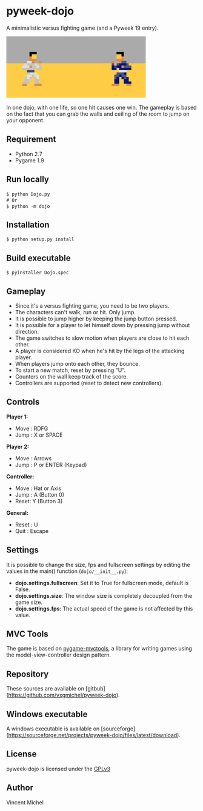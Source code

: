 pyweek-dojo
===========

A minimalistic versus fighting game (and a Pyweek 19 entry).

![Screenshot](/resource/image/screenshot.png?raw=true "ScreenShot")

In one dojo, with one life, so one hit causes one win.
The gameplay is based on the fact that you can grab the walls 
and ceiling of the room to jump on your opponent. 

## Requirement

- Python 2.7
- Pygame 1.9

## Run locally

    $ python Dojo.py 
    # Or
    $ python -m dojo

## Installation

    $ python setup.py install

## Build executable

    $ pyinstaller Dojo.spec
	
## Gameplay

 - Since it's a versus fighting game, you need to be two players.
 - The characters can't walk, run or hit. Only jump.
 - It is possible to jump higher by keeping the jump button pressed.
 - It is possible for a player to let himself down by pressing jump without direction.
 - The game switches to slow motion when players are close to hit each other. 
 - A player is considered KO when he's hit by the legs of the attacking player.
 - When players jump onto each other, they bounce.
 - To start a new match, reset by pressing "U".
 - Counters on the wall keep track of the score.
 - Controllers are supported (reset to detect new controllers).
	
## Controls

**Player 1:**
 - Move : RDFG 
 - Jump : X or SPACE
 
**Player 2:**
 - Move : Arrows 
 - Jump : P or ENTER (Keypad)
 
**Controller:**
 - Move : Hat or Axis 
 - Jump : A (Button 0)
 - Reset: Y (Button 3)
 
**General:**
  - Reset : U
  - Quit : Escape

## Settings

It is possible to change the size, fps and fullscreen settings by editing the values 
in the main() function (`dojo/__init__.py`):

 - **dojo.settings.fullscreen**: Set it to True for fullscreen mode, default is False.
 - **dojo.settings.size**: The window size is completely decoupled from the game size. 
 - **dojo.settings.fps**: The actual speed of the game is not affected by this value.

## MVC Tools

The game is based on [pygame-mvctools](https://github.com/vxgmichel/pygame-mvctools),
a library for writing games using the model-view-controller design pattern.

## Repository

These sources are available on [gitbub]
(https://github.com/vxgmichel/pyweek-dojo).

## Windows executable

A windows executable is available on [sourceforge]
(https://sourceforge.net/projects/pyweek-dojo/files/latest/download).

## License

pyweek-dojo is licensed under the [GPLv3](http://www.gnu.org/licenses/gpl-3.0-standalone.html)

## Author

Vincent Michel
